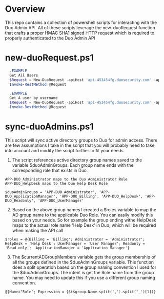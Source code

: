 # Overview
This repo contains a collection of powershell scripts for interacting with the Duo Admin API. 
All of these scripts leverage the new-duoRequest function that crafts a proper HMAC SHA1 signed HTTP request which is required to properly 
authenticated to the Duo Admin API

# new-duoRequest.ps1
```powershell
  .EXAMPLE
  Get All Users
  $Request = New-DuoRequest -apiHost 'api-453454fg.duosecurity.com' -apiEndpoint '/admin/v1/users' -apiKey '456fghgf23s3' -apiSecret '4354354dfg211525' 
  Invoke-RestMethod @Request
  
  .EXAMPLE
  Get A user by username
  $Request = New-DuoRequest -apiHost 'api-453454fg.duosecurity.com' -apiEndpoint '/admin/v1/users' -apiKey '456fghgf23s3' -apiSecret '4354354dfg211525' -requestParams @{username = 'user@test.com'}
  Invoke-RestMethod @Request 
 ```
 
 # sync-duoAdmins.ps1

This script will sync active directory groups to Duo for admin access. There are few assumptions I take in the script that you will probably need to take into account and modify the script further to fit your needs. 

1. The script references active directory group names saved to the variable $duoAdminGroups. Each group name ends with the corresponding role that exists in Duo.
```
APP-DUO_Administrator maps to the Duo Administrator Role
APP-DUO_HelpDesk maps to the Duo Help Desk Role

$duoAdminGroups = 'APP-DUO_Administrator', 'APP-DUO_ApplicationManager', 'APP-DUO_Billing', 'APP-DUO_HelpDesk', 'APP-DUO_Readonly', 'APP-DUO_UserManager'
```
2. Based on the above group names I created a $roles variable to map the AD group name to the applicable Duo Role. You can easily modify this based on your needs. So for example the group ending withe HelpDesk maps to the actual role name 'Help Desk' in Duo, which will be required when making the API call
```
$roles = @{Billing = 'Billing'; Administrator = 'Administrator'; HelpDesk = 'Help Desk'; UserManager = 'User Manager'; Readonly = 'Read-only';  ApplicationManager = 'Application Manager'}
```
3. The $currentADGroupMembers variable gets the group membership of all the groups defined in the $duoAdminGroups variable. This function does a split operation based on the group naming convention I used for the $duoAdminGroups. The intent is get the Role name from the group name. You may need to update this if you use a different group naming convention. 
```
@{Name="Role"; Expression = {$($group.Name.split(',').split('_')[1])}
```

